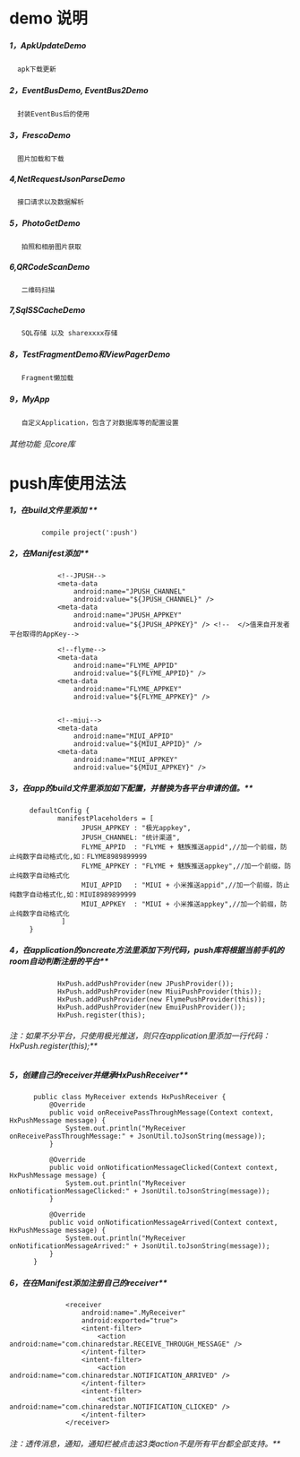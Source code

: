 # demo 说明

##### 1，ApkUpdateDemo
      apk下载更新
##### 2，EventBusDemo, EventBus2Demo 
      封装EventBus后的使用
##### 3，FrescoDemo
      图片加载和下载
##### 4,NetRequestJsonParseDemo
      接口请求以及数据解析
##### 5，PhotoGetDemo
       拍照和相册图片获取
##### 6,QRCodeScanDemo
       二维码扫描
##### 7,SqlSSCacheDemo
       SQL存储 以及 sharexxxx存储
##### 8，TestFragmentDemo和ViewPagerDemo
       Fragment懒加载
##### 9，MyApp
       自定义Application，包含了对数据库等的配置设置
       
###### 其他功能 见core库
         
# push库使用法法
        
##### 1，在build文件里添加 **
            compile project(':push')
            
##### 2，在Manifest添加**
                <!--JPUSH-->
                <meta-data
                    android:name="JPUSH_CHANNEL"
                    android:value="${JPUSH_CHANNEL}" />
                <meta-data
                    android:name="JPUSH_APPKEY"
                    android:value="${JPUSH_APPKEY}" /> <!--  </>值来自开发者平台取得的AppKey-->
        
                <!--flyme-->
                <meta-data
                    android:name="FLYME_APPID"
                    android:value="${FLYME_APPID}" />
                <meta-data
                    android:name="FLYME_APPKEY"
                    android:value="${FLYME_APPKEY}" />
        
        
                <!--miui-->
                <meta-data
                    android:name="MIUI_APPID"
                    android:value="${MIUI_APPID}" />
                <meta-data
                    android:name="MIUI_APPKEY"
                    android:value="${MIUI_APPKEY}" />
         
                    
                    
##### 3，在app的build文件里添加如下配置，并替换为各平台申请的值。**
         defaultConfig {
                manifestPlaceholders = [
                      JPUSH_APPKEY : "极光appkey",
                      JPUSH_CHANNEL: "统计渠道",
                      FLYME_APPID  : "FLYME + 魅族推送appid",//加一个前缀，防止纯数字自动格式化,如：FLYME8989899999
                      FLYME_APPKEY : "FLYME + 魅族推送appkey",//加一个前缀，防止纯数字自动格式化
                      MIUI_APPID   : "MIUI + 小米推送appid",//加一个前缀，防止纯数字自动格式化,如：MIUI8989899999
                      MIUI_APPKEY  : "MIUI + 小米推送appkey",//加一个前缀，防止纯数字自动格式化
                 ]
         }
         
         
##### 4，在application的oncreate方法里添加下列代码，push库将根据当前手机的room自动判断注册的平台**
                HxPush.addPushProvider(new JPushProvider());
                HxPush.addPushProvider(new MiuiPushProvider(this));
                HxPush.addPushProvider(new FlymePushProvider(this));
                HxPush.addPushProvider(new EmuiPushProvider());
                HxPush.register(this);
                
###### 注：如果不分平台，只使用极光推送，则只在application里添加一行代码：HxPush.register(this);**
                
##### 5，创建自己的receiver并继承HxPushReceiver**
          public class MyReceiver extends HxPushReceiver {
              @Override
              public void onReceivePassThroughMessage(Context context, HxPushMessage message) {
                  System.out.println("MyReceiver onReceivePassThroughMessage:" + JsonUtil.toJsonString(message));
              }
          
              @Override
              public void onNotificationMessageClicked(Context context, HxPushMessage message) {
                  System.out.println("MyReceiver onNotificationMessageClicked:" + JsonUtil.toJsonString(message));
              }
          
              @Override
              public void onNotificationMessageArrived(Context context, HxPushMessage message) {
                  System.out.println("MyReceiver onNotificationMessageArrived:" + JsonUtil.toJsonString(message));
              }
          }
          
##### 6，在在Manifest添加注册自己的receiver**
                  <receiver
                      android:name=".MyReceiver"
                      android:exported="true">
                      <intent-filter>
                          <action android:name="com.chinaredstar.RECEIVE_THROUGH_MESSAGE" />
                      </intent-filter>
                      <intent-filter>
                          <action android:name="com.chinaredstar.NOTIFICATION_ARRIVED" />
                      </intent-filter>
                      <intent-filter>
                          <action android:name="com.chinaredstar.NOTIFICATION_CLICKED" />
                      </intent-filter>
                  </receiver>
                  
                  
###### 注：透传消息，通知，通知栏被点击这3类action不是所有平台都全部支持。**       